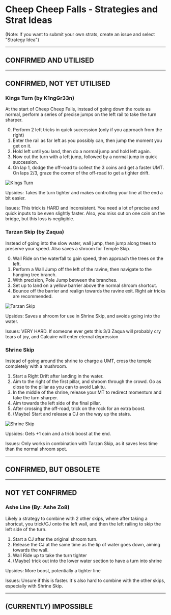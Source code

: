 # Cheep Cheep Falls - Strategies and Strat Ideas

(Note: If you want to submit your own strats, create an issue and select "Strategy Idea")

---
## CONFIRMED AND UTILISED

---
## CONFIRMED, NOT YET UTILISED

### Kings Turn (by K1ngGr33n)
At the start of Cheep Cheep Falls, instead of going down the route as normal, perform a series of precise jumps on the left rail to take the turn sharper.

0. Perform 2 left tricks in quick succession (only if you approach from the right) 
1. Enter the rail as far left as you possibly can, then jump the moment you get on it. 
2. Hold left until you land, then do a normal jump and hold left again. 
3. Now cut the turn with a left jump, followed by a normal jump in quick succession. 
4. On lap 1, dodge the off-road to collect the 3 coins and get a faster UMT. On laps 2/3, graze the corner of the off-road to get a tighter drift.

![Kings Turn](/media/CCF/kings_turn.gif)

Upsides: Takes the turn tighter and makes controlling your line at the end a bit easier.

Issues: This trick is HARD and inconsistent. You need a lot of precise and quick inputs to be even slightly faster. Also, you miss out on one coin on the bridge, but this loss is negligible. 



### Tarzan Skip (by Zaqua)
Instead of going into the slow water, wall jump, then jump along trees to preserve your speed. Also saves a shroom for Temple Skip.

0. Wall Ride on the waterfall to gain speed, then approach the trees on the left. 
1. Perform a Wall Jump off the left of the ravine, then navigate to the hanging tree branch.
2. With precision, Pole Jump between the branches. 
3. Set up to land on a yellow barrier above the normal shroom shortcut.
4. Bounce off the barrier and realign towards the ravine exit. Right air tricks are recommended. 

![Tarzan Skip](/media/CCF/tarzan_skip.gif)

Upsides: Saves a shroom for use in Shrine Skip, and avoids going into the water.

Issues: VERY HARD. If someone ever gets this 3/3 Zaqua will probably cry tears of joy, and Calcaire will enter eternal depression



### Shrine Skip
Instead of going around the shrine to charge a UMT, cross the temple completely with a mushroom.

1. Start a Right Drift after landing in the water.
2. Aim to the right of the first pillar, and shroom through the crowd. Go as close to the pillar as you can to avoid Lakitu.
3. In the middle of the shrine, release your MT to redirect momentum and take the turn sharper.
4. Aim towards the left side of the final pillar.
5. After crossing the off-road, trick on the rock for an extra boost.
6. (Maybe) Start and release a CJ on the way up the stairs.

![Shrine Skip](/media/CCF/shrine_skip.gif)

Upsides: Gets +1 coin and a trick boost at the end.

Issues: Only works in combination with Tarzan Skip, as it saves less time than the normal shroom spot.

---
## CONFIRMED, BUT OBSOLETE

---
## NOT YET CONFIRMED
### Ashe Line (By: Ashe Zo8)
Likely a strategy to combine with 2 other skips, where after taking a shortcut, you trick/CJ onto the left wall, and then the left railing to skip the left side of the turn.

1. Start a CJ after the original shroom turn.
2. Release the CJ at the same time as the lip of water goes down, aiming towards the wall.
3. Wall Ride up to take the turn tighter
4. (Maybe) trick out into the lower water section to have a turn into shrine 

Upsides: More boost, potentially a tighter line

Issues: Unsure if this is faster. It´s also hard to combine with the other skips, especially with Shrine Skip.

---
## (CURRENTLY) IMPOSSIBLE
